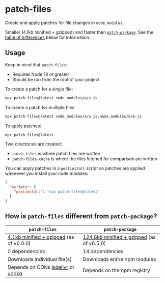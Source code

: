 # patch-files

Create and apply patches for file changes in `node_modules`.

Smaller (4.1kb minified + gzipped) and faster than [`patch-package`](https://github.com/ds300/patch-package). See the [table of differences](#how-is-patch-files-different-from-patch-package) below for information.

## Usage

Keep in mind that `patch-files`:

- Requires Node 18 or greater
- Should be run from the root of your project

To create a patch for a single file:

```bash
npx patch-files@latest node_modules/a/a.js
```

To create a patch for multiple files:

```bash
npx patch-files@latest node_modules/a/a.js,node_modules/b/b.js
```

To apply patches:

```bash
npx patch-files@latest
```

Two directories are created:

- `patch-files` is where patch files are written
- `patch-files-cache` is where the files fetched for comparison are written

You can apply patches in a `postinstall` script so patches are applied whenever you install your node modules:

```json
{
  "scripts": {
    "postinstall": "npx patch-files@latest"
  }
}
```

## How is `patch-files` different from `patch-package`?

| `patch-files`                                                                                  | `patch-package`                                                                                    |
| ---------------------------------------------------------------------------------------------- | -------------------------------------------------------------------------------------------------- |
| [4.1kb minified + gzipped](https://bundlephobia.com/package/patch-files@latest) (as of v6.0.0) | [124.8kb minified + gzipped](https://bundlephobia.com/package/patch-package@latest) (as of v6.5.0) |
| 0 dependencies                                                                                 | 14 dependencies                                                                                    |
| Downloads individual file(s)                                                                   | Downloads entire npm modules                                                                       |
| Depends on CDNs [jsdelivr](https://www.jsdelivr.com/) or [unpkg](https://unpkg.com)            | Depends on the npm registry                                                                        |
